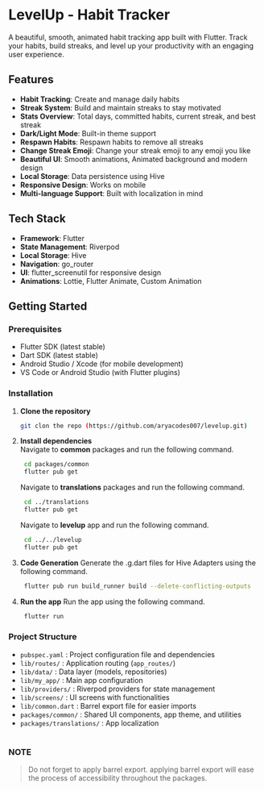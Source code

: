 # LevelUp - Habit Tracker

A beautiful, smooth, animated habit tracking app built with Flutter. Track your habits, build streaks, and level up your productivity with an engaging user experience.

## Features

- **Habit Tracking**: Create and manage daily habits
- **Streak System**: Build and maintain streaks to stay motivated
- **Stats Overview**: Total days, committed habits, current streak, and best streak
- **Dark/Light Mode**: Built-in theme support
- **Respawn Habits**: Respawn habits to remove all streaks
- **Change Streak Emoji**: Change your streak emoji to any emoji you like
- **Beautiful UI**: Smooth animations, Animated background and modern design
- **Local Storage**: Data persistence using Hive
- **Responsive Design**: Works on mobile
- **Multi-language Support**: Built with localization in mind

## Tech Stack

- **Framework**: Flutter
- **State Management**: Riverpod
- **Local Storage**: Hive
- **Navigation**: go_router
- **UI**: flutter_screenutil for responsive design
- **Animations**: Lottie, Flutter Animate, Custom Animation

## Getting Started

### Prerequisites

- Flutter SDK (latest stable)
- Dart SDK (latest stable)
- Android Studio / Xcode (for mobile development)
- VS Code or Android Studio (with Flutter plugins)

### Installation

1. **Clone the repository**
   ```bash
   git clon the repo (https://github.com/aryacodes007/levelup.git)
   ```
2. **Install dependencies**  
   Navigate to **common** packages and run the following command.
   ```bash
    cd packages/common
    flutter pub get
    ```
   Navigate to **translations** packages and run the following command.
   ```bash
    cd ../translations
    flutter pub get
    ```
   Navigate to **levelup** app and run the following command.
   ```bash
    cd ../../levelup
    flutter pub get
    ```
3. **Code Generation**
   Generate the .g.dart files for Hive Adapters using the following command.
   ```bash
    flutter pub run build_runner build --delete-conflicting-outputs
    ```
4. **Run the app**
   Run the app using the following command.
   ```bash
    flutter run
    ```

### Project Structure
- `pubspec.yaml` : Project configuration file and dependencies
- `lib/routes/` : Application routing (`app_routes/`)
- `lib/data/` : Data layer (models, repositories)
- `lib/my_app/` : Main app configuration
- `lib/providers/` : Riverpod providers for state management
- `lib/screens/` : UI screens with functionalities
- `lib/common.dart` : Barrel export file for easier imports
- `packages/common/` : Shared UI components, app theme, and utilities
- `packages/translations/` : App localization

#
### NOTE
> Do not forget to apply barrel export. applying barrel export will ease the process of accessibility throughout the packages.
